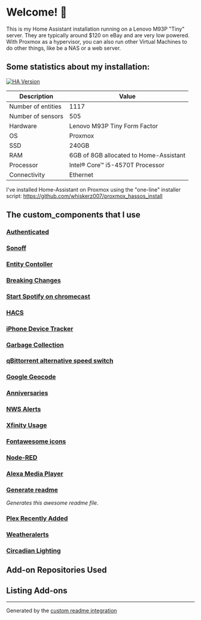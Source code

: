 # Welcome! 👋

This is my Home Assistant installation running on a Lenovo M93P "Tiny" server. They are typically around $120 on eBay and are very low powered. 
With Proxmox as a hypervisor, you can also run other Virtual Machines to do other things, like be a NAS or a web server. 

## Some statistics about my installation:

[![HA Version](https://img.shields.io/badge/Home%20Assistant-0.110.7-brightgreen)](https://github.com/home-assistant/home-assistant/releases/0.110.7)

Description | Value
-- | --
Number of entities | 1117
Number of sensors | 505
Hardware | Lenovo M93P Tiny Form Factor
OS | Proxmox
SSD | 240GB
RAM | 6GB of 8GB allocated to Home-Assistant
Processor | Intel® Core™ i5-4570T Processor
Connectivity | Ethernet


I've installed Home-Assistant on Proxmox using the "one-line" installer script:
https://github.com/whiskerz007/proxmox_hassos_install


## The custom_components that I use

### [Authenticated](https://github.com/custom-components/authenticated)

### [Sonoff](https://github.com/AlexxIT/SonoffLAN)

### [Entity Contoller](https://github.com/danobot/entity-controller/blob/master/README.md)

### [Breaking Changes](https://github.com/custom-components/breaking_changes)

### [Start Spotify on chromecast](https://github.com/fondberg/spotcast)

### [HACS](https://hacs.xyz/docs/configuration/start)

### [iPhone Device Tracker](https://github.com/mudape/iphonedetect)

### [Garbage Collection](https://github.com/bruxy70/Garbage-Collection/)

### [qBittorrent alternative speed switch](https://github.com/JurajNyiri/HomeAssistant-qBitTorrentAlternativeSpeed)

### [Google Geocode](https://github.com/gregoryduckworth/GoogleGeocode-HASS)

### [Anniversaries](https://github.com/pinkywafer/Anniversaries)

### [NWS Alerts](https://github.com/finity69x2/nws_alerts/)

### [Xfinity Usage](https://github.com/robert-alfaro/xfinity-usage)

### [Fontawesome icons]()

### [Node-RED](https://github.com/zachowj/node-red)

### [Alexa Media Player](https://github.com/custom-components/alexa_media_player/wiki)

### [Generate readme](https://github.com/custom-components/readme)

_Generates this awesome readme file._

### [Plex Recently Added](https://github.com/custom-components/sensor.plex_recently_added)

### [Weatheralerts](https://github.com/custom-components/weatheralerts)

### [Circadian Lighting](https://github.com/claytonjn/hass-circadian_lighting)


## Add-on Repositories Used



## Listing Add-ons


***

Generated by the [custom readme integration](https://github.com/custom-components/readme)

